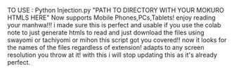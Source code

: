 TO USE : Python Injection.py "PATH TO DIRECTORY WITH YOUR MOKURO HTMLS HERE"
Now supports Mobile Phones,PCs,Tablets! enjoy reading your manhwa!!!
i made sure this is perfect and usable
if you use the colab note to just generate htmls to read and just download the files using swayomi or tachiyomi or mihon this script got you covered!!
now it looks for the names of the files regardless of extension! 
adapts to any screen resolution you throw at it!
with this i will stop updating this as it's already perfect.
